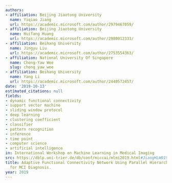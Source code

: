```yaml
---
authors:
- affiliation: Beijing Jiaotong University
  name: Yiqiao Jiang
  url: https://academic.microsoft.com/author/2979467059/
- affiliation: Beijing Jiaotong University
  name: Huifang Huang
  url: https://academic.microsoft.com/author/2980012333/
- affiliation: Beihang University
  name: Jingyu Liu
  url: https://academic.microsoft.com/author/2753554363/
- affiliation: National University Of Singapore
  name: Chong-Yaw Wee
  slug: chong_yaw_wee
- affiliation: Beihang University
  name: Yang Li
  url: https://academic.microsoft.com/author/2440572457/
date: '2019-10-13'
estimated_citations: null
fields:
- dynamic functional connectivity
- support vector machine
- sliding window protocol
- deep learning
- clustering coefficient
- classifier
- pattern recognition
- inference
- time point
- computer science
- artificial intelligence
in: International Workshop on Machine Learning in Medical Imaging
src: https://dblp.uni-trier.de/db/conf/miccai/mlmi2019.html#JiangHLW019
title: Adaptive Functional Connectivity Network Using Parallel Hierarchical BiLSTM
  for MCI Diagnosis.
year: 2019
---
```

